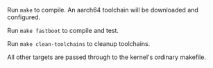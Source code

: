 
Run `make` to compile. An aarch64 toolchain will be downloaded and configured.

Run `make fastboot` to compile and test.

Run `make clean-toolchains` to cleanup toolchains.

All other targets are passed through to the kernel's ordinary makefile.
